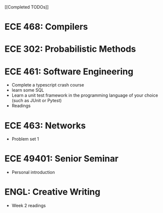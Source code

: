 [[Completed TODOs]]
# ECE 468: Compilers
# ECE 302: Probabilistic Methods
# ECE 461: Software Engineering
- Complete a typescript crash course
- learn some SQL
- Learn a unit test framework in the programming language of your choice (such as JUnit or Pytest)
- Readings
# ECE 463: Networks
- Problem set 1
# ECE 49401: Senior Seminar
- Personal introduction
# ENGL: Creative Writing
- Week 2 readings
